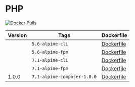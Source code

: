 PHP
=====================

[![Docker Pulls](https://img.shields.io/docker/pulls/digitalpulp/php.svg?maxAge=2592000)](https://hub.docker.com/r/digitalpulp/php/)

| Version | Tags | Dockerfile |
| --- | --- | --- |
|  | `5.6-alpine-cli` | [Dockerfile](https://github.com/digitalpulp/php/blob/master/5.6/Dockerfile-alpine-cli) |
|  | `5.6-alpine-fpm` | [Dockerfile](https://github.com/digitalpulp/php/blob/master/5.6/Dockerfile-alpine-fpm) |
|  | `7.1-alpine-cli` | [Dockerfile](https://github.com/digitalpulp/php/blob/master/7.1/Dockerfile-alpine-cli) |
|  | `7.1-alpine-fpm` | [Dockerfile](https://github.com/digitalpulp/php/blob/master/7.1/Dockerfile-alpine-fpm) |
| 1.0.0 | `7.1-alpine-composer-1.0.0` | [Dockerfile](https://github.com/digitalpulp/php/blob/master/7.1/Dockerfile-alpine-fpm) |

